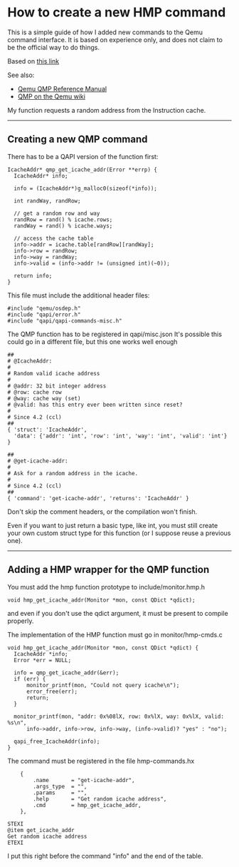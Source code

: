 How to create a new HMP command
=================================
This is a simple guide of how I added new commands to the Qemu command interface.  It is based on experience only, and does not claim to be the official way to do things.

Based on [this link](https://github.com/qemu/qemu/blob/master/docs/devel/writing-qmp-commands.txt)

See also:
 - [Qemu QMP Reference Manual](https://www.qemu.org/docs/master/qemu-qmp-ref.html)
 - [QMP on the Qemu wiki](https://wiki.qemu.org/Documentation/QMP)

My function requests a random address from the Instruction cache.

---------------------

Creating a new QMP command
---------------------------


There has to be a QAPI version of the function first:
```
IcacheAddr* qmp_get_icache_addr(Error **errp) {
  IcacheAddr* info;

  info = (IcacheAddr*)g_malloc0(sizeof(*info));

  int randWay, randRow;

  // get a random row and way
  randRow = rand() % icache.rows;
  randWay = rand() % icache.ways;

  // access the cache table
  info->addr = icache.table[randRow][randWay];
  info->row = randRow;
  info->way = randWay;
  info->valid = (info->addr != (unsigned int)(~0));

  return info;
}
```

This file must include the additional header files:
```
#include "qemu/osdep.h"
#include "qapi/error.h"
#include "qapi/qapi-commands-misc.h"
```


The QMP function has to be registered in qapi/misc.json
It's possible this could go in a different file, but this one works well enough
```
##
# @IcacheAddr:
#
# Random valid icache address
#
# @addr: 32 bit integer address
# @row: cache row
# @way: cache way (set)
# @valid: has this entry ever been written since reset?
#
# Since 4.2 (ccl)
##
{ 'struct': 'IcacheAddr',
  'data': {'addr': 'int', 'row': 'int', 'way': 'int', 'valid': 'int'} }

##
# @get-icache-addr:
#
# Ask for a random address in the icache.
#
# Since 4.2 (ccl)
##
{ 'command': 'get-icache-addr', 'returns': 'IcacheAddr' }
```
Don't skip the comment headers, or the compilation won't finish.

Even if you want to just return a basic type, like int, you must still create your own custom struct type for this function (or I suppose reuse a previous one).

-------------------------------

Adding a HMP wrapper for the QMP function
--------------------------------------------


You must add the hmp function prototype to include/monitor.hmp.h
```
void hmp_get_icache_addr(Monitor *mon, const QDict *qdict);
```
and even if you don't use the qdict argument, it must be present to compile properly.


The implementation of the HMP function must go in monitor/hmp-cmds.c
```
void hmp_get_icache_addr(Monitor *mon, const QDict *qdict) {
  IcacheAddr *info;
  Error *err = NULL;

  info = qmp_get_icache_addr(&err);
  if (err) {
      monitor_printf(mon, "Could not query icache\n");
      error_free(err);
      return;
  }

  monitor_printf(mon, "addr: 0x%08lX, row: 0x%lX, way: 0x%lX, valid: %s\n", 
      info->addr, info->row, info->way, (info->valid)? "yes" : "no");

  qapi_free_IcacheAddr(info);
}
```

The command must be registered in the file hmp-commands.hx

```
    {
        .name       = "get-icache-addr",
        .args_type  = "",
        .params     = "",
        .help       = "Get random icache address",
        .cmd        = hmp_get_icache_addr,
    },

STEXI
@item get_icache_addr
Get random icache address
ETEXI
```

I put this right before the command "info" and the end of the table.
